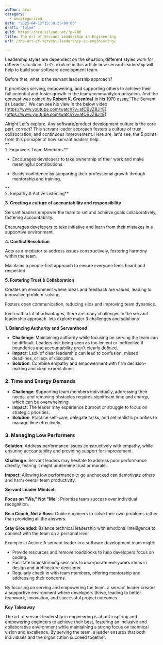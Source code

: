 ```yaml
---
author: arul
category:
  - uncategorized
date: "2025-04-12T15:30:30+00:00"
draft: "false"
guid: https://arulselvan.net/?p=780
title: The Art of Servant Leadership in Engineering
url: /the-art-of-servant-leadership-in-engineering/

---
```

Leadership styles are dependent on the situation; different styles work for different situations. Let's explore in this article how servant leadership will help to build your software development team.

Before that, what is the servant leadership approach?

It prioritizes serving, empowering, and supporting others to achieve their full potential and foster growth in the team/community/organization. And the concept was coined by **Robert K. Greenleaf** in his 1970 essay,"The Servant as Leader." We can see his view in the below video  
[https://www.youtube.com/watch?v=afOByZ8JlrE](https://www.youtube.com/watch?v=afOByZ8JlrE)

Alright Let's explore. Any software/product development culture is the core part, correct? This servant leader approach fosters a culture of trust, collaboration, and continuous improvement. Here are, let's see, the 5 points from this principle of how servant leaders help.  
**  
1\. Empowers Team Members.**

- Encourages developers to take ownership of their work and make meaningful contributions.

- Builds confidence by supporting their professional growth through mentorship and training.

**  
2\. Empathy & Active Listening**

**3\. Creating a culture of accountability and responsibility**

Servant leaders empower the team to set and achieve goals collaboratively, fostering accountability.

Encourages developers to take initiative and learn from their mistakes in a supportive environment.

**4\. Conflict Resolution**

Acts as a mediator to address issues constructively, fostering harmony within the team.

Maintains a people-first approach to ensure everyone feels heard and respected.

**5\. Fostering Trust & Collaboration**

Creates an environment where ideas and feedback are valued, leading to innovative problem-solving.

Fosters open communication, reducing silos and improving team dynamics.

Even with a lot of advantages, there are many challenges in the servant leadership approach. lets explore major 3 challenges and solutions

**1\. Balancing Authority and Servanthood**

- **Challenge**: Maintaining authority while focusing on serving the team can be difficult. Leaders risk being seen as too lenient or ineffective if boundaries and accountability aren't clearly defined.
- **Impact**: Lack of clear leadership can lead to confusion, missed deadlines, or lack of discipline.
- **Solution**: Combine empathy and empowerment with firm decision-making and clear expectations.

### **2\. Time and Energy Demands**

- **Challenge**: Supporting team members individually, addressing their needs, and removing obstacles requires significant time and energy, which can be overwhelming.
- **Impact**: The leader may experience burnout or struggle to focus on strategic priorities.
- **Solution**: Practice self-care, delegate tasks, and set realistic priorities to manage time effectively.

### **3\. Managing Low Performers**

**Solution**: Address performance issues constructively with empathy, while ensuring accountability and providing support for improvement.

**Challenge**: Servant leaders may hesitate to address poor performance directly, fearing it might undermine trust or morale.

**Impact**: Allowing low performance to go unchecked can demotivate others and harm overall team productivity.


**Servant Leader Mindset**:

**Focus on "We," Not "Me"**: Prioritize team success over individual recognition.

**Be a Coach, Not a Boss**: Guide engineers to solve their own problems rather than providing all the answers.

**Stay Grounded**: Balance technical leadership with emotional intelligence to connect with the team on a personal level

Example in Action: A servant leader in a software development team might:

- Provide resources and remove roadblocks to help developers focus on coding.
- Facilitate brainstorming sessions to incorporate everyone’s ideas in design and architecture decisions.
- Regularly check in with team members, offering mentorship and addressing their concerns.

By focusing on serving and empowering the team, a servant leader creates a supportive environment where developers thrive, leading to better teamwork, innovation, and successful project outcomes.

**Key Takeaway**

The art of servant leadership in engineering is about inspiring and empowering engineers to achieve their best, fostering an inclusive and collaborative environment while maintaining a strong focus on technical vision and excellence. By serving the team, a leader ensures that both individuals and the organization succeed together.
